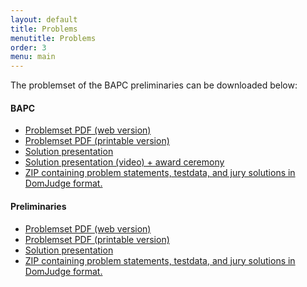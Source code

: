 ```yaml
---
layout: default
title: Problems
menutitle: Problems
order: 3
menu: main
---
```


The problemset of the BAPC preliminaries can be downloaded below:

#### BAPC

<ul>
  <li><a href="https://ragnargrootkoerkamp.nl/bapc/bapc.pdf" target="_blank">Problemset PDF (web version)</a></li>
  <li><a href="https://ragnargrootkoerkamp.nl/bapc/bapc-print.pdf" target="_blank">Problemset PDF (printable version)</a></li>
  <li><a href="https://ragnargrootkoerkamp.nl/bapc/bapc-solutions.pdf" target="_blank">Solution presentation</a></li>
  <li><a href="https://www.youtube.com/watch?v=QeMVF4Yok7k" target="_blank">Solution presentation (video) + award ceremony</a></li>
  <li><a href="https://ragnargrootkoerkamp.nl/bapc/bapc.zip" target="_blank">ZIP containing problem statements, testdata, and jury solutions in DomJudge format.</a></li>
</ul>

#### Preliminaries

<ul>
  <li><a href="https://github.com/GuillaumeDerval/BAPC2018-website/releases/download/preliminaries/preliminaries.pdf" target="_blank">Problemset PDF (web version)</a></li>
  <li><a href="https://github.com/GuillaumeDerval/BAPC2018-website/releases/download/preliminaries/preliminaries-print.pdf" target="_blank">Problemset PDF (printable version)</a></li>
  <li><a href="https://github.com/GuillaumeDerval/BAPC2018-website/releases/download/preliminaries/preliminaries-solutions.pdf" target="_blank">Solution presentation</a></li>
  <li><a href="https://github.com/GuillaumeDerval/BAPC2018-website/releases/download/preliminaries/preliminaries.zip" target="_blank">ZIP containing problem statements, testdata, and jury solutions in DomJudge format.</a></li>
</ul>
